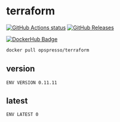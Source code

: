 # terraform

[![GitHub Actions status](https://github.com/opspresso/terraform/workflows/Build-Push/badge.svg)](https://github.com/opspresso/terraform/actions)
[![GitHub Releases](https://img.shields.io/github/release/opspresso/terraform.svg)](https://github.com/opspresso/terraform/releases)

[![DockerHub Badge](http://dockeri.co/image/opspresso/terraform)](https://hub.docker.com/r/opspresso/terraform/)

```bash
docker pull opspresso/terraform
```

## version

```
ENV VERSION 0.11.11
```

## latest

```
ENV LATEST 0
```
